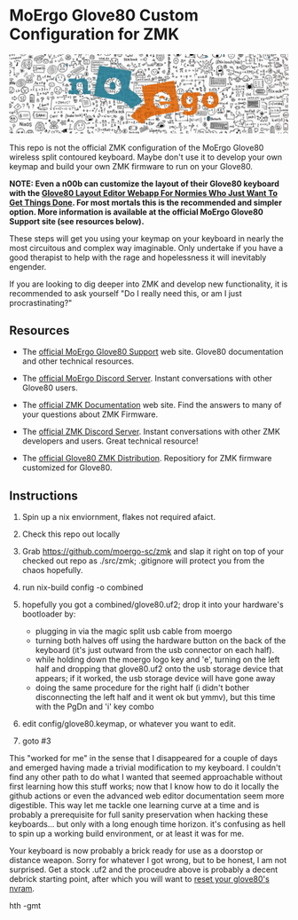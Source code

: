 # MoErgo Glove80 Custom Configuration for ZMK

![NoEgo Logo with angry line art](noego_logo.png)

This repo is not the official ZMK configuration of the MoErgo Glove80 wireless split contoured keyboard. Maybe don't use it to develop your own keymap and build your own ZMK firmware to run on your Glove80.

**NOTE: Even a n00b can customize the layout of their Glove80 keyboard with the [Glove80 Layout Editor Webapp For Normies Who Just Want To Get Things Done](https://https://my.glove80.com/). For most mortals this is the recommended and simpler option. More information is available at the official MoErgo Glove80 Support site (see resources below).**

These steps will get you using your keymap on your keyboard in nearly the most circuitous and complex way imaginable. Only undertake if you have a good therapist to help with the rage and hopelessness it will inevitably engender.

If you are looking to dig deeper into ZMK and develop new functionality, it is recommended to ask yourself "Do I really need this, or am I just procrastinating?"

## Resources
- The [official MoErgo Glove80 Support](https://moergo.com/glove80-support) web site. Glove80 documentation and other technical resources.
- The [official MoErgo Discord Server](https://moergo.com/discord). Instant conversations with other Glove80 users.

- The [official ZMK Documentation](https://zmk.dev/docs) web site. Find the answers to many of your questions about ZMK Firmware.
- The [official ZMK Discord Server](https://discord.gg/8cfMkQksSB). Instant conversations with other ZMK developers and users. Great technical resource!

- The [official Glove80 ZMK Distribution](https://github.com/moergo-sc/zmk). Repositiory for ZMK firmware customized for Glove80. 
 
## Instructions
1. Spin up a nix enviornment, flakes not required afaict.
2. Check this repo out locally
3. Grab https://github.com/moergo-sc/zmk and slap it right on top of your checked out repo as ./src/zmk; .gitignore will protect you from the chaos hopefully.
3. run nix-build config -o combined
4. hopefully you got a combined/glove80.uf2; drop it into your hardware's bootloader by:
   - plugging in via the magic split usb cable from moergo
   - turning both halves off using the hardware button on the back of the keyboard (it's just outward from the usb connector on each half).
   - while holding down the moergo logo key and 'e', turning on the left half and dropping that glove80.uf2 onto the usb storage device that appears; if it worked, the usb storage device will have gone away
   - doing the same procedure for the right half (i didn't bother disconnecting the left half and it went ok but ymmv), but this time with the PgDn and 'i' key combo

7. edit config/glove80.keymap, or whatever you want to edit.
8. goto #3

This "worked for me" in the sense that I disappeared for a couple of days and emerged having made a trivial modification to my keyboard. I couldn't find any other path to do what I wanted that seemed approachable without first learning how this stuff works; now that I know how to do it locally the github actions or even the advanced web editor documentation seem more digestible. This way let me tackle one learning curve at a time and is probably a prerequisite for full sanity preservation when hacking these keyboards... but only with a long enough time horizon. it's confusing as hell to spin up a working build environment, or at least it was for me.

Your keyboard is now probably a brick ready for use as a doorstop or distance weapon. Sorry for whatever I got wrong, but to be honest, I am not surprised. Get a stock .uf2 and the proceudre above is probably a decent debrick starting point, after which you will want to [reset your glove80's nvram](https://docs.moergo.com/glove80-user-guide/troubleshooting/#configuration-factory-reset-and-re-pairing-left-and-right-halves).

hth -gmt

